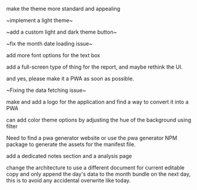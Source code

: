make the theme more standard and appealing

~implement a light theme~

~add a custom light and dark theme button~

~fix the month date loading issue~

add more font options for the text box

add a full-screen type of thing for the report, and maybe rethink the UI.

and yes, please make it a PWA as soon as possible.

~Fixing the data fetching issue~

make and add a logo for the application and find a way to convert it into a PWA

can add color theme options by adjusting the hue of the background using filter

Need to find a pwa generator website or use the pwa generator NPM package to generate the assets for the manifest file.

add a dedicated notes section and a analysis page

change the architecture to use a different document for current editable copy and only append the day's data to the month bundle on the next day, this is to avoid any accidental overwrite like today.